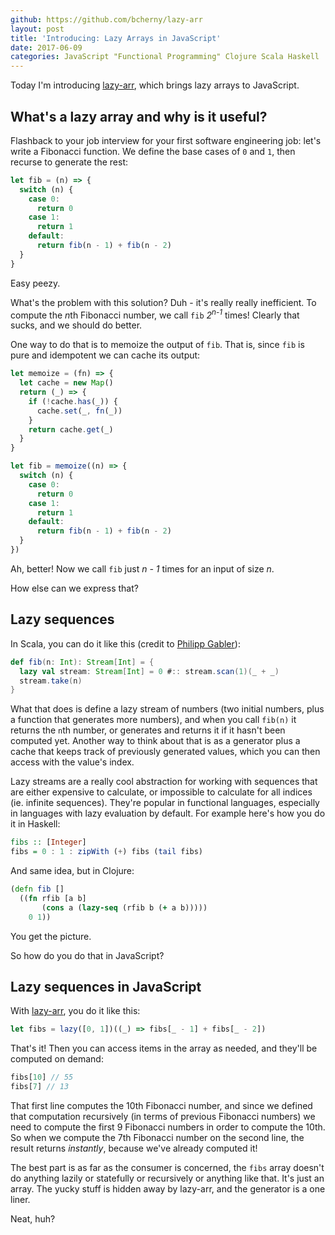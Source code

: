 ```yaml
---
github: https://github.com/bcherny/lazy-arr
layout: post
title: 'Introducing: Lazy Arrays in JavaScript'
date: 2017-06-09
categories: JavaScript "Functional Programming" Clojure Scala Haskell
---
```


Today I'm introducing [lazy-arr](https://github.com/bcherny/lazy-arr), which brings lazy arrays to JavaScript.

## What's a lazy array and why is it useful?

Flashback to your job interview for your first software engineering job: let's write a Fibonacci function. We define the base cases of `0` and `1`, then recurse to generate the rest:

```js
let fib = (n) => {
  switch (n) {
    case 0:
      return 0
    case 1:
      return 1
    default:
      return fib(n - 1) + fib(n - 2)
  }
}
```

Easy peezy.

What's the problem with this solution? Duh - it's really really inefficient. To compute the *n*th Fibonacci number, we call `fib` _2_<sup>_n-1_</sup> times! Clearly that sucks, and we should do better.

One way to do that is to memoize the output of `fib`. That is, since `fib` is pure and idempotent we can cache its output:

```js
let memoize = (fn) => {
  let cache = new Map()
  return (_) => {
    if (!cache.has(_)) {
      cache.set(_, fn(_))
    }
    return cache.get(_)
  }
}

let fib = memoize((n) => {
  switch (n) {
    case 0:
      return 0
    case 1:
      return 1
    default:
      return fib(n - 1) + fib(n - 2)
  }
})
```

Ah, better! Now we call `fib` just _n - 1_ times for an input of size _n_.

How else can we express that?

## Lazy sequences

In Scala, you can do it like this (credit to [Philipp Gabler](https://github.com/phipsgabler)):

```scala
def fib(n: Int): Stream[Int] = {
  lazy val stream: Stream[Int] = 0 #:: stream.scan(1)(_ + _)
  stream.take(n)
}
```

What that does is define a lazy stream of numbers (two initial numbers, plus a function that generates more numbers), and when you call `fib(n)` it returns the `n`th number, or generates and returns it if it hasn't been computed yet. Another way to think about that is as a generator plus a cache that keeps track of previously generated values, which you can then access with the value's index.

Lazy streams are a really cool abstraction for working with sequences that are either expensive to calculate, or impossible to calculate for all indices (ie. infinite sequences). They're popular in functional languages, especially in languages with lazy evaluation by default. For example here's how you do it in Haskell:

```haskell
fibs :: [Integer]
fibs = 0 : 1 : zipWith (+) fibs (tail fibs)
```

And same idea, but in Clojure:

```clojure
(defn fib []
  ((fn rfib [a b]
       (cons a (lazy-seq (rfib b (+ a b)))))
    0 1))
```

You get the picture.

So how do you do that in JavaScript?

## Lazy sequences in JavaScript

With [lazy-arr](https://github.com/bcherny/lazy-arr), you do it like this:

```js
let fibs = lazy([0, 1])((_) => fibs[_ - 1] + fibs[_ - 2])
```

That's it! Then you can access items in the array as needed, and they'll be computed on demand:

```js
fibs[10] // 55
fibs[7] // 13
```

That first line computes the 10th Fibonacci number, and since we defined that computation recursively (in terms of previous Fibonacci numbers) we need to compute the first 9 Fibonacci numbers in order to compute the 10th. So when we compute the 7th Fibonacci number on the second line, the result returns _instantly_, because we've already computed it!

The best part is as far as the consumer is concerned, the `fibs` array doesn't do anything lazily or statefully or recursively or anything like that. It's just an array. The yucky stuff is hidden away by lazy-arr, and the generator is a one liner.

Neat, huh?
